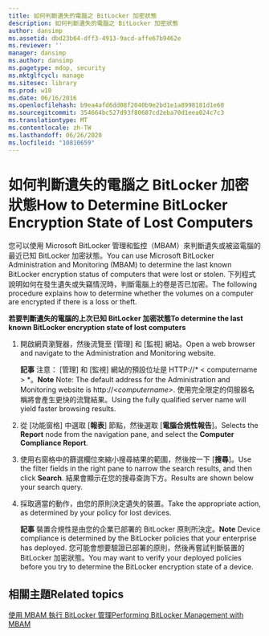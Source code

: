 ```yaml
---
title: 如何判斷遺失的電腦之 BitLocker 加密狀態
description: 如何判斷遺失的電腦之 BitLocker 加密狀態
author: dansimp
ms.assetid: dbd23b64-dff3-4913-9acd-affe67b9462e
ms.reviewer: ''
manager: dansimp
ms.author: dansimp
ms.pagetype: mdop, security
ms.mktglfcycl: manage
ms.sitesec: library
ms.prod: w10
ms.date: 06/16/2016
ms.openlocfilehash: b9ea4afd6dd08f2040b9e2bd1e1a8998181d1e60
ms.sourcegitcommit: 354664bc527d93f80687cd2eba70d1eea024c7c3
ms.translationtype: MT
ms.contentlocale: zh-TW
ms.lasthandoff: 06/26/2020
ms.locfileid: "10810659"
---
```

# <span data-ttu-id="19330-103">如何判斷遺失的電腦之 BitLocker 加密狀態</span><span class="sxs-lookup"><span data-stu-id="19330-103">How to Determine BitLocker Encryption State of Lost Computers</span></span>


<span data-ttu-id="19330-104">您可以使用 Microsoft BitLocker 管理和監控（MBAM）來判斷遺失或被盜電腦的最近已知 BitLocker 加密狀態。</span><span class="sxs-lookup"><span data-stu-id="19330-104">You can use Microsoft BitLocker Administration and Monitoring (MBAM) to determine the last known BitLocker encryption status of computers that were lost or stolen.</span></span> <span data-ttu-id="19330-105">下列程式說明如何在發生遺失或失竊情況時，判斷電腦上的卷是否已加密。</span><span class="sxs-lookup"><span data-stu-id="19330-105">The following procedure explains how to determine whether the volumes on a computer are encrypted if there is a loss or theft.</span></span>

**<span data-ttu-id="19330-106">若要判斷遺失的電腦的上次已知 BitLocker 加密狀態</span><span class="sxs-lookup"><span data-stu-id="19330-106">To determine the last known BitLocker encryption state of lost computers</span></span>**

1.  <span data-ttu-id="19330-107">開啟網頁瀏覽器，然後流覽至 [管理] 和 [監視] 網站。</span><span class="sxs-lookup"><span data-stu-id="19330-107">Open a web browser and navigate to the Administration and Monitoring website.</span></span>

    <span data-ttu-id="19330-108">**記事** 注意： [管理] 和 [監視] 網站的預設位址是 HTTP://\* &lt; computername &gt; \*。</span><span class="sxs-lookup"><span data-stu-id="19330-108">**Note** Note: The default address for the Administration and Monitoring website is http://*&lt;computername&gt;*.</span></span> <span data-ttu-id="19330-109">使用完全限定的伺服器名稱將會產生更快的流覽結果。</span><span class="sxs-lookup"><span data-stu-id="19330-109">Using the fully qualified server name will yield faster browsing results.</span></span>

     

2.  <span data-ttu-id="19330-110">從 [功能窗格] 中選取 [**報表**] 節點，然後選取 [**電腦合規性報告**]。</span><span class="sxs-lookup"><span data-stu-id="19330-110">Selects the **Report** node from the navigation pane, and select the **Computer Compliance Report**.</span></span>

3.  <span data-ttu-id="19330-111">使用右窗格中的篩選欄位來縮小搜尋結果的範圍，然後按一下 [**搜尋**]。</span><span class="sxs-lookup"><span data-stu-id="19330-111">Use the filter fields in the right pane to narrow the search results, and then click **Search**.</span></span> <span data-ttu-id="19330-112">結果會顯示在您的搜尋查詢下方。</span><span class="sxs-lookup"><span data-stu-id="19330-112">Results are shown below your search query.</span></span>

4.  <span data-ttu-id="19330-113">採取適當的動作，由您的原則決定遺失的裝置。</span><span class="sxs-lookup"><span data-stu-id="19330-113">Take the appropriate action, as determined by your policy for lost devices.</span></span>

    <span data-ttu-id="19330-114">**記事** 裝置合規性是由您的企業已部署的 BitLocker 原則所決定。</span><span class="sxs-lookup"><span data-stu-id="19330-114">**Note** Device compliance is determined by the BitLocker policies that your enterprise has deployed.</span></span> <span data-ttu-id="19330-115">您可能會想要驗證已部署的原則，然後再嘗試判斷裝置的 BitLocker 加密狀態。</span><span class="sxs-lookup"><span data-stu-id="19330-115">You may want to verify your deployed policies before you try to determine the BitLocker encryption state of a device.</span></span>

     

## <span data-ttu-id="19330-116">相關主題</span><span class="sxs-lookup"><span data-stu-id="19330-116">Related topics</span></span>


[<span data-ttu-id="19330-117">使用 MBAM 執行 BitLocker 管理</span><span class="sxs-lookup"><span data-stu-id="19330-117">Performing BitLocker Management with MBAM</span></span>](performing-bitlocker-management-with-mbam-mbam-2.md)

 

 





